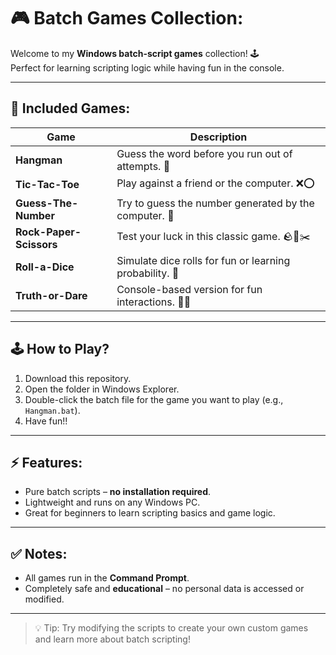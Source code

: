 # 🎮 Batch Games Collection:

Welcome to my **Windows batch-script games** collection! 🕹️  
Perfect for learning scripting logic while having fun in the console.  

---

## 🚀 Included Games:
| **Game** | **Description** |
|------|-------------|
| **Hangman** | Guess the word before you run out of attempts. 📝 |
| **Tic-Tac-Toe** | Play against a friend or the computer. ❌⭕ |
| **Guess-The-Number** | Try to guess the number generated by the computer. 🔢 |
| **Rock-Paper-Scissors** | Test your luck in this classic game. 🪨📄✂️ |
| **Roll-a-Dice** | Simulate dice rolls for fun or learning probability. 🎲 |
| **Truth-or-Dare** | Console-based version for fun interactions. 🤔🎉 |

---

## 🕹️ How to Play?
1. Download this repository.  
2. Open the folder in Windows Explorer.  
3. Double-click the batch file for the game you want to play (e.g., `Hangman.bat`).  
4. Have fun!!

---

## ⚡ Features:
- Pure batch scripts – **no installation required**.  
- Lightweight and runs on any Windows PC.  
- Great for beginners to learn scripting basics and game logic.  

---

## ✅ Notes:
- All games run in the **Command Prompt**.  
- Completely safe and **educational** – no personal data is accessed or modified.  

---

> 💡 Tip: Try modifying the scripts to create your own custom games and learn more about batch scripting!
